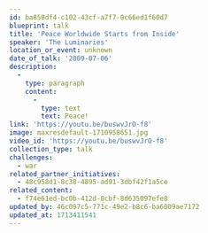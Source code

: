 ```yaml
---
id: ba850df4-c102-43cf-a7f7-0c66ed1f60d7
blueprint: talk
title: 'Peace Worldwide Starts from Inside'
speaker: 'The Luminaries'
location_or_event: unknown
date_of_talk: '2009-07-06'
description:
  -
    type: paragraph
    content:
      -
        type: text
        text: Peace!
link: 'https://youtu.be/buswvJrO-f8'
image: maxresdefault-1710958651.jpg
video_id: 'https://youtu.be/buswvJrO-f8'
collection_type: talk
challenges:
  - war
related_partner_initiatives:
  - 48c958d1-8c38-4895-ad91-3dbf42f1a5ce
related_content:
  - f74e61ed-bc0b-412d-8cbf-8d635097efe8
updated_by: 46c097c5-771c-49e2-b8c6-ba6009ae7172
updated_at: 1713411541
---
```

